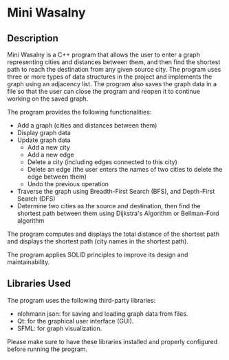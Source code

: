 # Mini Wasalny

## Description

Mini Wasalny is a C++ program that allows the user to enter a graph representing cities and distances between them, and then find the shortest path to reach the destination from any given source city. The program uses three or more types of data structures in the project and implements the graph using an adjacency list. The program also saves the graph data in a file so that the user can close the program and reopen it to continue working on the saved graph.

The program provides the following functionalities:

- Add a graph (cities and distances between them)
- Display graph data
- Update graph data
  - Add a new city
  - Add a new edge
  - Delete a city (including edges connected to this city)
  - Delete an edge (the user enters the names of two cities to delete the edge between them)
  - Undo the previous operation
- Traverse the graph using Breadth-First Search (BFS), and Depth-First Search (DFS)
- Determine two cities as the source and destination, then find the shortest path between them using Dijkstra's Algorithm or Bellman-Ford algorithm

The program computes and displays the total distance of the shortest path and displays the shortest path (city names in the shortest path).

The program applies SOLID principles to improve its design and maintainability.

## Libraries Used

The program uses the following third-party libraries:

- nlohmann json: for saving and loading graph data from files.
- Qt: for the graphical user interface (GUI).
- SFML: for graph visualization.

Please make sure to have these libraries installed and properly configured before running the program.
